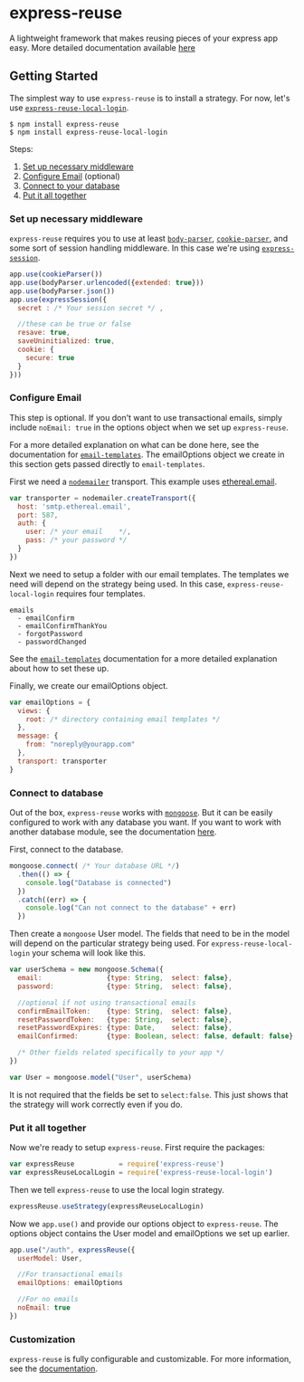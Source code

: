 # express-reuse
A lightweight framework that makes reusing pieces of your express app easy. More detailed documentation available [here](https://github.com/airjp73/express-reuse/wiki)

##  Getting Started
The simplest way to use `express-reuse` is to install a strategy. For now, let's use [`express-reuse-local-login`](https://github.com/airjp73/express-reuse-local-login).

```
$ npm install express-reuse
$ npm install express-reuse-local-login
```

Steps:
1. [Set up necessary middleware](#set-up-necessary-middleware)
2. [Configure Email](#configure-email) (optional)
3. [Connect to your database](#connect-to-database)
4. [Put it all together](#put-it-all-together)

### Set up necessary middleware

`express-reuse` requires you to use at least [`body-parser`](https://www.npmjs.com/package/body-parser), [`cookie-parser`](https://www.npmjs.com/package/cookie-parser), and some sort of session handling middleware. In this case we're using [`express-session`](https://www.npmjs.com/package/express-session).

```javascript
app.use(cookieParser())
app.use(bodyParser.urlencoded({extended: true}))
app.use(bodyParser.json())
app.use(expressSession({
  secret : /* Your session secret */ ,

  //these can be true or false
  resave: true,
  saveUninitialized: true,
  cookie: {
    secure: true
  }
}))
```

### Configure Email

This step is optional. If you don't want to use transactional emails, simply include `noEmail: true` in the options object when we set up `express-reuse`.

For a more detailed explanation on what can be done here, see the documentation for [`email-templates`](https://github.com/niftylettuce/email-templates). The emailOptions object we create in this section gets passed directly to `email-templates`.

First we need a [`nodemailer`](https://www.npmjs.com/package/nodemailer) transport. This example uses [ethereal.email](https://ethereal.email/).

```javascript
var transporter = nodemailer.createTransport({
  host: 'smtp.ethereal.email',
  port: 587,
  auth: {
    user: /* your email    */,
    pass: /* your password */
  }
})
```

Next we need to setup a folder with our email templates. The templates we need will depend on the strategy being used. In this case, `express-reuse-local-login` requires four templates.

```
emails
  - emailConfirm
  - emailConfirmThankYou
  - forgotPassword
  - passwordChanged
```

See the [`email-templates`](https://github.com/niftylettuce/email-templates) documentation for a more detailed explanation about how to set these up.

Finally, we create our emailOptions object.

```javascript
var emailOptions = {
  views: {
    root: /* directory containing email templates */
  },
  message: {
    from: "noreply@yourapp.com"
  },
  transport: transporter
}
```

### Connect to database

Out of the box, `express-reuse` works with [`mongoose`](https://www.npmjs.com/package/mongoose). But it can be easily configured to work with any database you want. If you want to work with another database module, see the documentation [here](https://github.com/airjp73/express-reuse/wiki/Using-a-database-other-than-mongoose).

First, connect to the database.

```javascript
mongoose.connect( /* Your database URL */)
  .then(() => {
    console.log("Database is connected")
  })
  .catch((err) => {
    console.log("Can not connect to the database" + err)
  })
```

Then create a `mongoose` User model. The fields that need to be in the model will depend on the particular strategy being used. For `express-reuse-local-login` your schema will look like this.

```javascript
var userSchema = new mongoose.Schema({
  email:                {type: String,  select: false},
  password:             {type: String,  select: false},

  //optional if not using transactional emails
  confirmEmailToken:    {type: String,  select: false},
  resetPasswordToken:   {type: String,  select: false},
  resetPasswordExpires: {type: Date,    select: false},
  emailConfirmed:       {type: Boolean, select: false, default: false},

  /* Other fields related specifically to your app */
})

var User = mongoose.model("User", userSchema)
```

It is not required that the fields be set to `select:false`. This just shows that the strategy will work correctly even if you do.

### Put it all together

Now we're ready to setup `express-reuse`. First require the packages:

```javascript
var expressReuse           = require('express-reuse')
var expressReuseLocalLogin = require('express-reuse-local-login')
```

Then we tell `express-reuse` to use the local login strategy.

```javascript
expressReuse.useStrategy(expressReuseLocalLogin)
```

Now we `app.use()` and provide our options object to `express-reuse`. The options object contains the User model and emailOptions we set up earlier.

```javascript
app.use("/auth", expressReuse({
  userModel: User,

  //For transactional emails
  emailOptions: emailOptions

  //For no emails
  noEmail: true
})
```

### Customization

`express-reuse` is fully configurable and customizable. For more information, see the [documentation](https://github.com/airjp73/express-reuse/wiki).
